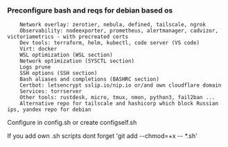 ### Preconfigure bash and reqs for debian based os

        Network overlay: zerotier, nebula, defined, tailscale, ngrok
        Observability: nodeexporter, prometheus, alertmanager, cadvizor, victoriametrics - with precreated certs
        Dev tools: terraform, helm, kubectl, code server (VS code)
        Virt: docker
        WSL optimization (WSL section)
        Network optimization (SYSCTL section)
        Logs prune
        SSH options (SSH section)
        Bash aliases and completions (BASHRC section)
        Certbot: letsencrypt sslip.io/nip.io or/and own cloudflare domain
        Services: torrserver
        Other tools: rustdesk, micro, tmux, nmon, python3, fail2ban ...
        Alternative repo for tailscale and hashicorp which block Russian ips, yandex repo for debian 

Configure in config.sh or create configself.sh

If you add own .sh scripts dont forget 'git add --chmod=+x -- *.sh'

